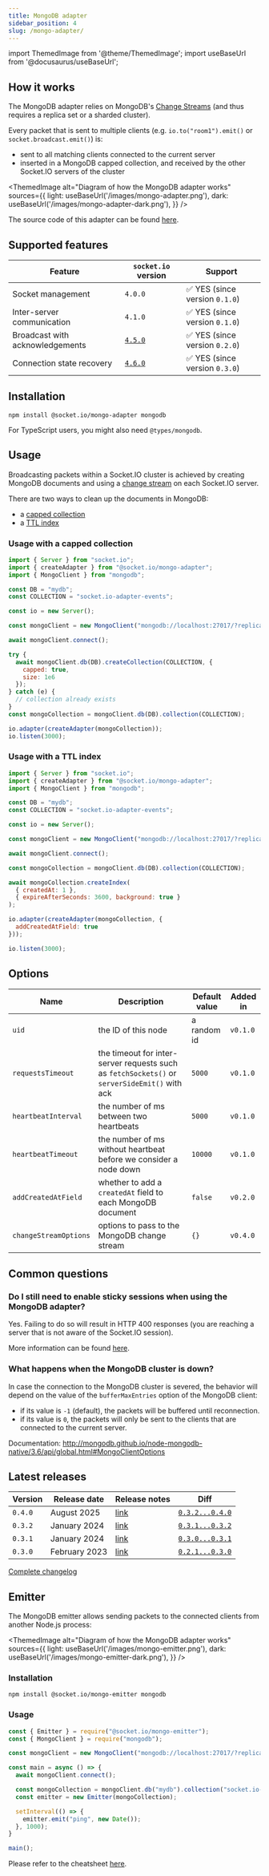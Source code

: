 ```yaml
---
title: MongoDB adapter
sidebar_position: 4
slug: /mongo-adapter/
---
```


import ThemedImage from '@theme/ThemedImage';
import useBaseUrl from '@docusaurus/useBaseUrl';

## How it works

The MongoDB adapter relies on MongoDB's [Change Streams](https://docs.mongodb.com/manual/changeStreams/) (and thus requires a replica set or a sharded cluster).

Every packet that is sent to multiple clients (e.g. `io.to("room1").emit()` or `socket.broadcast.emit()`) is:

- sent to all matching clients connected to the current server
- inserted in a MongoDB capped collection, and received by the other Socket.IO servers of the cluster

<ThemedImage
  alt="Diagram of how the MongoDB adapter works"
  sources={{
    light: useBaseUrl('/images/mongo-adapter.png'),
    dark: useBaseUrl('/images/mongo-adapter-dark.png'),
  }}
/>

The source code of this adapter can be found [here](https://github.com/socketio/socket.io-mongo-adapter).

## Supported features

| Feature                         | `socket.io` version                 | Support                                        |
|---------------------------------|-------------------------------------|------------------------------------------------|
| Socket management               | `4.0.0`                             | :white_check_mark: YES (since version `0.1.0`) |
| Inter-server communication      | `4.1.0`                             | :white_check_mark: YES (since version `0.1.0`) |
| Broadcast with acknowledgements | [`4.5.0`](../../changelog/4.5.0.md) | :white_check_mark: YES (since version `0.2.0`) |
| Connection state recovery       | [`4.6.0`](../../changelog/4.6.0.md) | :white_check_mark: YES (since version `0.3.0`) |

## Installation

```
npm install @socket.io/mongo-adapter mongodb
```

For TypeScript users, you might also need `@types/mongodb`.

## Usage

Broadcasting packets within a Socket.IO cluster is achieved by creating MongoDB documents and using a [change stream](https://docs.mongodb.com/manual/changeStreams/) on each Socket.IO server.

There are two ways to clean up the documents in MongoDB:

- a [capped collection](https://www.mongodb.com/docs/manual/core/capped-collections/)
- a [TTL index](https://www.mongodb.com/docs/manual/core/index-ttl/)

### Usage with a capped collection

```js
import { Server } from "socket.io";
import { createAdapter } from "@socket.io/mongo-adapter";
import { MongoClient } from "mongodb";

const DB = "mydb";
const COLLECTION = "socket.io-adapter-events";

const io = new Server();

const mongoClient = new MongoClient("mongodb://localhost:27017/?replicaSet=rs0");

await mongoClient.connect();

try {
  await mongoClient.db(DB).createCollection(COLLECTION, {
    capped: true,
    size: 1e6
  });
} catch (e) {
  // collection already exists
}
const mongoCollection = mongoClient.db(DB).collection(COLLECTION);

io.adapter(createAdapter(mongoCollection));
io.listen(3000);
```

### Usage with a TTL index

```js
import { Server } from "socket.io";
import { createAdapter } from "@socket.io/mongo-adapter";
import { MongoClient } from "mongodb";

const DB = "mydb";
const COLLECTION = "socket.io-adapter-events";

const io = new Server();

const mongoClient = new MongoClient("mongodb://localhost:27017/?replicaSet=rs0");

await mongoClient.connect();

const mongoCollection = mongoClient.db(DB).collection(COLLECTION);

await mongoCollection.createIndex(
  { createdAt: 1 },
  { expireAfterSeconds: 3600, background: true }
);

io.adapter(createAdapter(mongoCollection, {
  addCreatedAtField: true
}));

io.listen(3000);
```

## Options

| Name                  | Description                                                                                   | Default value | Added in |
|-----------------------|-----------------------------------------------------------------------------------------------|---------------|----------|
| `uid`                 | the ID of this node                                                                           | a random id   | `v0.1.0` |
| `requestsTimeout`     | the timeout for inter-server requests such as `fetchSockets()` or `serverSideEmit()` with ack | `5000`        | `v0.1.0` |
| `heartbeatInterval`   | the number of ms between two heartbeats                                                       | `5000`        | `v0.1.0` |
| `heartbeatTimeout`    | the number of ms without heartbeat before we consider a node down                             | `10000`       | `v0.1.0` |
| `addCreatedAtField`   | whether to add a `createdAt` field to each MongoDB document                                   | `false`       | `v0.2.0` |
| `changeStreamOptions` | options to pass to the MongoDB change stream                                                  | `{}`          | `v0.4.0` |

## Common questions

### Do I still need to enable sticky sessions when using the MongoDB adapter?

Yes. Failing to do so will result in HTTP 400 responses (you are reaching a server that is not aware of the Socket.IO session).

More information can be found [here](../02-Server/using-multiple-nodes.md#why-is-sticky-session-required).

### What happens when the MongoDB cluster is down?

In case the connection to the MongoDB cluster is severed, the behavior will depend on the value of the `bufferMaxEntries` option of the MongoDB client:

- if its value is `-1` (default), the packets will be buffered until reconnection.
- if its value is `0`, the packets will only be sent to the clients that are connected to the current server.

Documentation: http://mongodb.github.io/node-mongodb-native/3.6/api/global.html#MongoClientOptions

## Latest releases

| Version | Release date  | Release notes                                                                  | Diff                                                                                         |
|---------|---------------|--------------------------------------------------------------------------------|----------------------------------------------------------------------------------------------|
| `0.4.0` | August 2025   | [link](https://github.com/socketio/socket.io-mongo-adapter/releases/tag/0.4.0) | [`0.3.2...0.4.0`](https://github.com/socketio/socket.io-mongo-adapter/compare/0.3.2...0.4.0) |
| `0.3.2` | January 2024  | [link](https://github.com/socketio/socket.io-mongo-adapter/releases/tag/0.3.2) | [`0.3.1...0.3.2`](https://github.com/socketio/socket.io-mongo-adapter/compare/0.3.1...0.3.2) |
| `0.3.1` | January 2024  | [link](https://github.com/socketio/socket.io-mongo-adapter/releases/tag/0.3.1) | [`0.3.0...0.3.1`](https://github.com/socketio/socket.io-mongo-adapter/compare/0.3.0...0.3.1) |
| `0.3.0` | February 2023 | [link](https://github.com/socketio/socket.io-mongo-adapter/releases/tag/0.3.0) | [`0.2.1...0.3.0`](https://github.com/socketio/socket.io-mongo-adapter/compare/0.2.1...0.3.0) |

[Complete changelog](https://github.com/socketio/socket.io-mongo-adapter/blob/main/CHANGELOG.md)

## Emitter

The MongoDB emitter allows sending packets to the connected clients from another Node.js process:

<ThemedImage
  alt="Diagram of how the MongoDB adapter works"
  sources={{
    light: useBaseUrl('/images/mongo-emitter.png'),
    dark: useBaseUrl('/images/mongo-emitter-dark.png'),
  }}
/>

### Installation

```
npm install @socket.io/mongo-emitter mongodb
```

### Usage

```js
const { Emitter } = require("@socket.io/mongo-emitter");
const { MongoClient } = require("mongodb");

const mongoClient = new MongoClient("mongodb://localhost:27017/?replicaSet=rs0");

const main = async () => {
  await mongoClient.connect();

  const mongoCollection = mongoClient.db("mydb").collection("socket.io-adapter-events");
  const emitter = new Emitter(mongoCollection);

  setInterval(() => {
    emitter.emit("ping", new Date());
  }, 1000);
}

main();
```

Please refer to the cheatsheet [here](adapter.md#emitter-cheatsheet).
